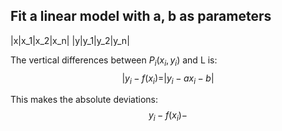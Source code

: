 ## Fit a linear model with a, b as parameters
|x|x_1|x_2|x_n|
|y|y_1|y_2|y_n|

The vertical differences between $P_i (x_i, y_i)$ and L is:
$$|y_i-f(x_i) = |y_i-ax_i-b|$$

This makes the absolute deviations:
$$y_i-f(x_i)-$$